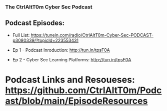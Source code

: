### The CtrlAltT0m Cyber Sec Podcast

## Podcast Episodes:

- Full List: https://tunein.com/radio/CtrlAltT0m-Cyber-Sec-PODCAST-p3080339/?topicId=223553431

- Ep 1 - Podcast Inroduction: http://tun.in/tpsF0A
- Ep 2 - Cyber Sec Learning Platforms: http://tun.in/tpsF0A

# Podcast Links and Resoueses: https://github.com/CtrlAltT0m/Podcast/blob/main/EpisodeResources
